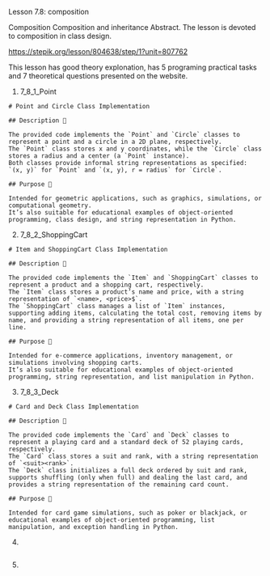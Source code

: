 Lesson 7.8: composition

Composition
Composition and inheritance
Abstract. The lesson is devoted to composition in class design.

https://stepik.org/lesson/804638/step/1?unit=807762

This lesson has good theory explonation, has 5 programing practical tasks and 7 theoretical questions presented on the website.

1. 7_8_1_Point

```
# Point and Circle Class Implementation

## Description 📝

The provided code implements the `Point` and `Circle` classes to represent a point and a circle in a 2D plane, respectively.
The `Point` class stores x and y coordinates, while the `Circle` class stores a radius and a center (a `Point` instance).
Both classes provide informal string representations as specified: `(x, y)` for `Point` and `(x, y), r = radius` for `Circle`.

## Purpose 🎯

Intended for geometric applications, such as graphics, simulations, or computational geometry.
It’s also suitable for educational examples of object-oriented programming, class design, and string representation in Python.
```

2. 7_8_2_ShoppingCart

```
# Item and ShoppingCart Class Implementation

## Description 📝

The provided code implements the `Item` and `ShoppingCart` classes to represent a product and a shopping cart, respectively.
The `Item` class stores a product’s name and price, with a string representation of `<name>, <price>$`.
The `ShoppingCart` class manages a list of `Item` instances, supporting adding items, calculating the total cost, removing items by name, and providing a string representation of all items, one per line.

## Purpose 🎯

Intended for e-commerce applications, inventory management, or simulations involving shopping carts.
It’s also suitable for educational examples of object-oriented programming, string representation, and list manipulation in Python.
```

3. 7_8_3_Deck

```
# Card and Deck Class Implementation

## Description 📝

The provided code implements the `Card` and `Deck` classes to represent a playing card and a standard deck of 52 playing cards, respectively.
The `Card` class stores a suit and rank, with a string representation of `<suit><rank>`.
The `Deck` class initializes a full deck ordered by suit and rank, supports shuffling (only when full) and dealing the last card, and provides a string representation of the remaining card count.

## Purpose 🎯

Intended for card game simulations, such as poker or blackjack, or educational examples of object-oriented programming, list manipulation, and exception handling in Python.
```

4.

```

```

5.

```

```
